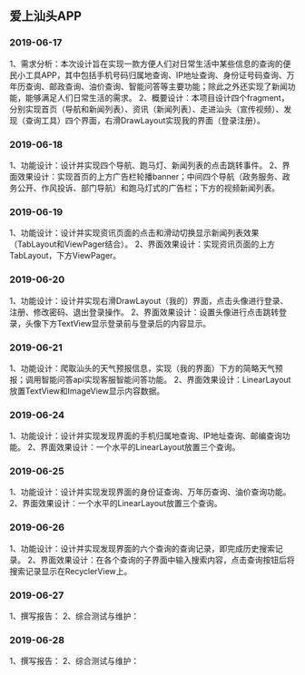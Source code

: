 ## 爱上汕头APP

### 2019-06-17 
1、需求分析：本次设计旨在实现一款方便人们对日常生活中某些信息的查询的便民小工具APP，其中包括手机号码归属地查询、IP地址查询、身份证号码查询、万年历查询、邮政查询、油价查询、智能问答等主要功能；除此之外还实现了新闻功能，能够满足人们日常生活的需求。
2、概要设计：本项目设计四个fragment，分别实现首页（导航和新闻列表）、资讯（新闻列表）、走进汕头（宣传视频）、发现（查询工具）四个界面，右滑DrawLayout实现我的界面（登录注册）。


### 2019-06-18 
1、功能设计：设计并实现四个导航、跑马灯、新闻列表的点击跳转事件。
2、界面效果设计：实现首页的上方广告栏轮播banner；中间四个导航（政务服务、政务公开、作风投诉、部门导航）和跑马灯式的广告栏；下方的视频新闻列表。


### 2019-06-19 
1、功能设计：设计并实现资讯页面的点击和滑动切换显示新闻列表效果（TabLayout和ViewPager结合）。
2、界面效果设计：实现资讯页面的上方TabLayout，下方ViewPager。

### 2019-06-20 
1、功能设计：设计并实现右滑DrawLayout（我的）界面，点击头像进行登录、注册、修改密码、退出登录操作。
2、界面效果设计：设置头像进行点击跳转登录，头像下方TextView显示登录前与登录后的内容显示。

### 2019-06-21 
1、功能设计：爬取汕头的天气预报信息，实现（我的界面）下方的简略天气预报；调用智能问答api实现客服智能问答功能。
2、界面效果设计：LinearLayout放置TextView和ImageView显示内容数据。


### 2019-06-24 
1、功能设计：设计并实现发现界面的手机归属地查询、IP地址查询、邮编查询功能。
2、界面效果设计：一个水平的LinearLayout放置三个查询。

### 2019-06-25 
1、功能设计：设计并实现发现界面的身份证查询、万年历查询、油价查询功能。
2、界面效果设计：一个水平的LinearLayout放置三个查询。

### 2019-06-26 
1、功能设计：设计并实现发现界面的六个查询的查询记录，即完成历史搜索记录。
2、界面效果设计：在各个查询的子界面中输入搜索内容，点击查询按钮后将搜索记录显示在RecyclerView上。

### 2019-06-27 
1、撰写报告：
2、综合测试与维护：

### 2019-06-28 
1、撰写报告：
2、综合测试与维护：
